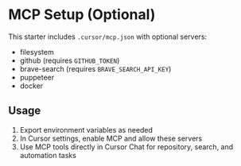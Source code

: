 # MCP Setup (Optional)

This starter includes `.cursor/mcp.json` with optional servers:
- filesystem
- github (requires `GITHUB_TOKEN`)
- brave-search (requires `BRAVE_SEARCH_API_KEY`)
- puppeteer
- docker

## Usage
1) Export environment variables as needed
2) In Cursor settings, enable MCP and allow these servers
3) Use MCP tools directly in Cursor Chat for repository, search, and automation tasks